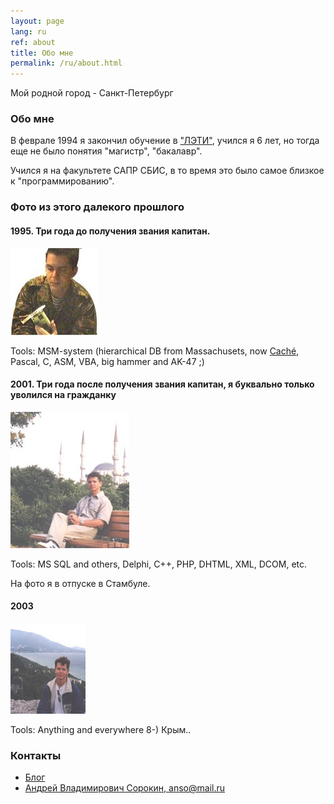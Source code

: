 ```yaml
---
layout: page
lang: ru
ref: about
title: Обо мне
permalink: /ru/about.html
---
```


Мой родной город - Санкт-Петербург

### Обо мне

В феврале 1994 я закончил обучение в
["ЛЭТИ"](http://www.eltech.ru/),
учился я 6 лет, но тогда еще не было понятия "магистр", "бакалавр".

Учился я на факультете САПР СБИС, в то время это было самое близкое к
"программированию".

### Фото из этого далекого прошлого


#### 1995. Три года до получения звания капитан.
![It's another dead Trident 9000i video adapter](/images/avs4_139.jpg)

Tools: MSM-system (hierarchical DB from Massachusets, now
[Caché](https://en.wikipedia.org/wiki/InterSystems_Cach%C3%A9), Pascal, C, ASM, VBA,
big hammer and AK-47 ;)

#### 2001. Три года после получения звания капитан, я буквально только уволился на гражданку
![Rest after digital money development](/images/istanbul_2001.jpg)

Tools: MS SQL and others, Delphi, C++, PHP, DHTML, XML, DCOM, etc.

На фото я в отпуске в Стамбуле.

#### 2003
![And how I supposed to reach the ground?!](/images/crimea2003.jpg)

Tools: Anything and everywhere 8-)
Крым..

### Контакты
* [Блог](http://masterandrey.com/index_ru.html)
* [Андрей Владимирович Сорокин, anso@mail.ru](mailto:anso@mail.ru)

